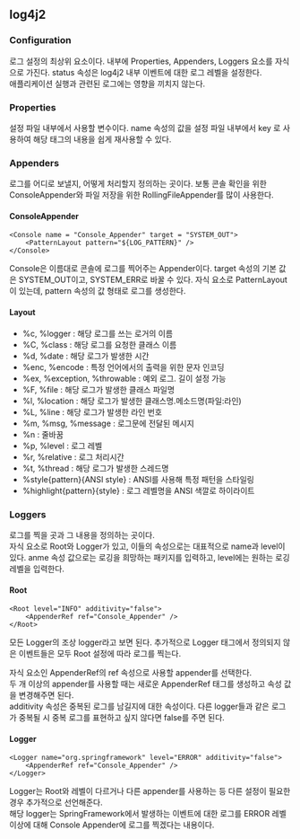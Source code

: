## log4j2

### Configuration

로그 설정의 최상위 요소이다. 내부에 Properties, Appenders, Loggers 요소를 자식으로 가진다. status 속성은 log4j2 내부 이벤트에 대한 로그 레벨을 설정한다.   
애플리케이션 실행과 관련된 로그에는 영향을 끼치지 않는다.
<br>

### Properties

설정 파일 내부에서 사용할 변수이다. name 속성의 값을 설정 파일 내부에서 key 로 사용하여 해당 태그의 내용을 쉽게 재사용할 수 있다.
<br>

### Appenders

로그를 어디로 보낼지, 어떻게 처리할지 정의하는 곳이다. 보통 콘솔 확인을 위한 ConsoleAppender와 파일 저장을 위한 RollingFileAppender를 많이 사용한다.

#### ConsoleAppender

```
<Console name = "Console_Appender" target = "SYSTEM_OUT">
	<PatternLayout pattern="${LOG_PATTERN}" />
</Console>
```

Console은 이름대로 콘솔에 로그를 찍어주는 Appender이다. target 속성의 기본 값은 SYSTEM_OUT이고, SYSTEM_ERR로 바꿀 수 있다.
자식 요소로 PatternLayout이 있는데, pattern 속성의 값 형태로 로그를 생성한다.

#### Layout

- %c, %logger : 해당 로그를 쓰는 로거의 이름
- %C, %class : 해당 로그를 요청한 클래스 이름
- %d, %date : 해당 로그가 발생한 시간
- %enc, %encode : 특정 언어에서의 출력을 위한 문자 인코딩
- %ex, %exception, %throwable : 예외 로그. 길이 설정 가능
- %F, %file : 해당 로그가 발생한 클래스 파일명
- %l, %location : 해당 로그가 발생한 클래스명.메소드명(파일:라인)
- %L, %line : 해당 로그가 발생한 라인 번호
- %m, %msg, %message : 로그문에 전달된 메시지
- %n : 줄바꿈
- %p, %level : 로그 레벨
- %r, %relative : 로그 처리시간
- %t, %thread : 해당 로그가 발생한 스레드명
- %style{pattern}{ANSI style} : ANSI를 사용해 특정 패턴을 스타일링
- %highlight{pattern}{style} : 로그 레벨명을 ANSI 색깔로 하이라이트

### Loggers

로그를 찍을 곳과 그 내용을 정의하는 곳이다.   
자식 요소로 Root와 Logger가 있고, 이들의 속성으로는 대표적으로 name과 level이 있다. anme 속성 값으로는 로깅을 희망하는 패키지를 입력하고, level에는 원하는 로깅 레벨을 입력한다.

#### Root

```
<Root level="INFO" additivity="false">
	<AppenderRef ref="Console_Appender" />
</Root>
```

모든 Logger의 조상 logger라고 보면 된다. 추가적으로 Logger 태그에서 정의되지 않은 이벤트들은 모두 Root 설정에 따라 로그를 찍는다.

자식 요소인 AppenderRef의 ref 속성으로 사용할 appender를 선택한다.   
두 개 이상의 appender를 사용할 때는 새로운 AppenderRef 태그를 생성하고 속성 값을 변경해주면 된다.   
additivity 속성은 중복된 로그를 남길지에 대한 속성이다. 다른 logger들과 같은 로그가 중복될 시 중복 로그를 표현하고 싶지 않다면 false를 주면 된다.

#### Logger

```
<Logger name="org.springframework" level="ERROR" additivity="false">
	<AppenderRef ref="Console_Appender" />
</Logger>
```

Logger는 Root와 레벨이 다르거나 다른 appender를 사용하는 등 다른 설정이 필요한 경우 추가적으로 선언해준다.   
해당 logger는 SpringFramework에서 발생하는 이벤트에 대한 로그를 ERROR 레벨 이상에 대해 Console Appender에 로그를 찍겠다는 내용이다.





